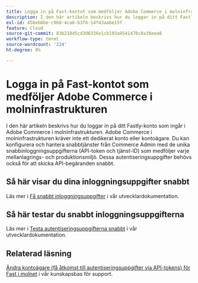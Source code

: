 ```yaml
---
title: Logga in på Fast-kontot som medföljer Adobe Commerce i molninfrastrukturen
description: I den här artikeln beskrivs hur du loggar in på ditt Fastly-konto som ingår i Adobe Commerce i molninfrastrukturen. Adobe Commerce i molninfrastrukturen kräver inte ett dedikerat konto eller kontoägare. Du kan konfigurera och hantera snabbtjänster från Commerce Admin med de unika snabbinloggningsuppgifterna (API-token och tjänst-ID) som medföljer varje mellanlagrings- och produktionsmiljö. Dessa autentiseringsuppgifter behövs också för att skicka API-begäranden snabbt.
exl-id: 456eb8be-c9b8-4ca6-b3f6-14f43aabe15f
feature: Cloud
source-git-commit: 83b21845cd306336e1cb193a9541478c8a38eea8
workflow-type: tm+mt
source-wordcount: '224'
ht-degree: 0%

---
```


# Logga in på Fast-kontot som medföljer Adobe Commerce i molninfrastrukturen

I den här artikeln beskrivs hur du loggar in på ditt Fastly-konto som ingår i Adobe Commerce i molninfrastrukturen. Adobe Commerce i molninfrastrukturen kräver inte ett dedikerat konto eller kontoägare. Du kan konfigurera och hantera snabbtjänster från Commerce Admin med de unika snabbinloggningsuppgifterna (API-token och tjänst-ID) som medföljer varje mellanlagrings- och produktionsmiljö. Dessa autentiseringsuppgifter behövs också för att skicka API-begäranden snabbt.

## Så här visar du dina inloggningsuppgifter snabbt

Läs mer i [Få snabbt inloggningsuppgifter](https://devdocs.magento.com/cloud/cdn/configure-fastly.html#cloud-fastly-creds) i vår utvecklardokumentation.

## Så här testar du snabbt inloggningsuppgifterna

Läs mer i [Testa autentiseringsuppgifterna snabbt](https://devdocs.magento.com/cloud/cdn/configure-fastly.html#test-the-fastly-credentials) i vår utvecklardokumentation.

## Relaterad läsning

[Ändra kontoägare (få åtkomst till autentiseringsuppgifter via API-tokens) för Fast i molnet](/help/how-to/general/change-account-owner-access-credentials-via-api-tokens-for-fastly-on-cloud.md) i vår kunskapsbas för support.
